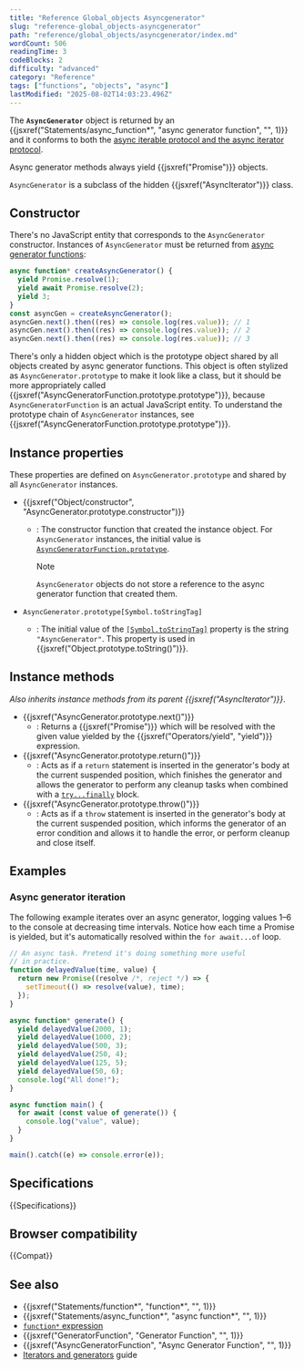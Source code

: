 ```yaml
---
title: "Reference Global_objects Asyncgenerator"
slug: "reference-global_objects-asyncgenerator"
path: "reference/global_objects/asyncgenerator/index.md"
wordCount: 506
readingTime: 3
codeBlocks: 2
difficulty: "advanced"
category: "Reference"
tags: ["functions", "objects", "async"]
lastModified: "2025-08-02T14:03:23.496Z"
---
```



The **`AsyncGenerator`** object is returned by an {{jsxref("Statements/async_function*", "async generator function", "", 1)}} and it conforms to both the [async iterable protocol and the async iterator protocol](/en-US/docs/Web/JavaScript/Reference/Iteration_protocols#the_async_iterator_and_async_iterable_protocols).

Async generator methods always yield {{jsxref("Promise")}} objects.

`AsyncGenerator` is a subclass of the hidden {{jsxref("AsyncIterator")}} class.

## Constructor

There's no JavaScript entity that corresponds to the `AsyncGenerator` constructor. Instances of `AsyncGenerator` must be returned from [async generator functions](/en-US/docs/Web/JavaScript/Reference/Statements/async_function*):

```js
async function* createAsyncGenerator() {
  yield Promise.resolve(1);
  yield await Promise.resolve(2);
  yield 3;
}
const asyncGen = createAsyncGenerator();
asyncGen.next().then((res) => console.log(res.value)); // 1
asyncGen.next().then((res) => console.log(res.value)); // 2
asyncGen.next().then((res) => console.log(res.value)); // 3
```

There's only a hidden object which is the prototype object shared by all objects created by async generator functions. This object is often stylized as `AsyncGenerator.prototype` to make it look like a class, but it should be more appropriately called {{jsxref("AsyncGeneratorFunction.prototype.prototype")}}, because `AsyncGeneratorFunction` is an actual JavaScript entity. To understand the prototype chain of `AsyncGenerator` instances, see {{jsxref("AsyncGeneratorFunction.prototype.prototype")}}.

## Instance properties

These properties are defined on `AsyncGenerator.prototype` and shared by all `AsyncGenerator` instances.

- {{jsxref("Object/constructor", "AsyncGenerator.prototype.constructor")}}
  - : The constructor function that created the instance object. For `AsyncGenerator` instances, the initial value is [`AsyncGeneratorFunction.prototype`](/en-US/docs/Web/JavaScript/Reference/Global_Objects/AsyncGeneratorFunction).

    > [!NOTE]
    > `AsyncGenerator` objects do not store a reference to the async generator function that created them.

- `AsyncGenerator.prototype[Symbol.toStringTag]`
  - : The initial value of the [`[Symbol.toStringTag]`](/en-US/docs/Web/JavaScript/Reference/Global_Objects/Symbol/toStringTag) property is the string `"AsyncGenerator"`. This property is used in {{jsxref("Object.prototype.toString()")}}.

## Instance methods

_Also inherits instance methods from its parent {{jsxref("AsyncIterator")}}_.

- {{jsxref("AsyncGenerator.prototype.next()")}}
  - : Returns a {{jsxref("Promise")}} which will be resolved with the given value yielded by the {{jsxref("Operators/yield", "yield")}} expression.
- {{jsxref("AsyncGenerator.prototype.return()")}}
  - : Acts as if a `return` statement is inserted in the generator's body at the current suspended position, which finishes the generator and allows the generator to perform any cleanup tasks when combined with a [`try...finally`](/en-US/docs/Web/JavaScript/Reference/Statements/try...catch#the_finally_block) block.
- {{jsxref("AsyncGenerator.prototype.throw()")}}
  - : Acts as if a `throw` statement is inserted in the generator's body at the current suspended position, which informs the generator of an error condition and allows it to handle the error, or perform cleanup and close itself.

## Examples

### Async generator iteration

The following example iterates over an async generator, logging values 1–6 to the console at decreasing time intervals. Notice how each time a Promise is yielded, but it's automatically resolved within the `for await...of` loop.

```js
// An async task. Pretend it's doing something more useful
// in practice.
function delayedValue(time, value) {
  return new Promise((resolve /*, reject */) => {
    setTimeout(() => resolve(value), time);
  });
}

async function* generate() {
  yield delayedValue(2000, 1);
  yield delayedValue(1000, 2);
  yield delayedValue(500, 3);
  yield delayedValue(250, 4);
  yield delayedValue(125, 5);
  yield delayedValue(50, 6);
  console.log("All done!");
}

async function main() {
  for await (const value of generate()) {
    console.log("value", value);
  }
}

main().catch((e) => console.error(e));
```

## Specifications

{{Specifications}}

## Browser compatibility

{{Compat}}

## See also

- {{jsxref("Statements/function*", "function*", "", 1)}}
- {{jsxref("Statements/async_function*", "async function*", "", 1)}}
- [`function*` expression](/en-US/docs/Web/JavaScript/Reference/Operators/function*)
- {{jsxref("GeneratorFunction", "Generator Function", "", 1)}}
- {{jsxref("AsyncGeneratorFunction", "Async Generator Function", "", 1)}}
- [Iterators and generators](/en-US/docs/Web/JavaScript/Guide/Iterators_and_generators) guide
